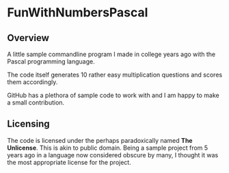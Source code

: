 # FunWithNumbersPascal
## Overview
A little sample commandline program I made in college years ago with the Pascal programming language.

The code itself generates 10 rather easy multiplication questions and scores them accordingly.

GitHub has a plethora of sample code to work with and I am happy to make a small contribution.

## Licensing

The code is licensed under the perhaps paradoxically named **The Unlicense**. This is akin to public domain. Being a sample project from 5 years ago in a language now considered obscure by many, I thought it was the most appropriate license for the project.
